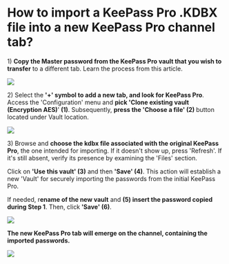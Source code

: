 # How to import a KeePass Pro .KDBX file into a new KeePass Pro channel tab?

<p class="no-margin"></p>
<p class="no-margin">1) <b>Copy the Master password from the KeePass Pro vault that you wish to transfer</b> to a different tab. <a target="_blank" class="intercom-content-link">Learn the process from this article</a>.</p>
<div class="intercom-container"><img src="/assets/img/teams-pro/image_21.png"></div><p class="no-margin"></p>
<p class="no-margin">2) Select the <b>'+' symbol to add a new tab, and look for KeePass Pro</b>. Access the 'Configuration' menu and <b>pick 'Clone existing vault (Encryption AES)</b>'<b> (1)</b>. Subsequently, <b>press the 'Choose a file' (2) </b>button located under Vault location.</p>
<div class="intercom-container"><img src="/assets/img/teams-pro/image_22.png"></div><p class="no-margin">3) Browse and <b>choose the kdbx file associated with the original KeePass Pro</b>, the one intended for importing. If it doesn't show up, press 'Refresh'. If it's still absent, verify its presence by examining the 'Files' section. </p>
<p class="no-margin"></p>
<p class="no-margin">Click on <b>'Use this vault' (3)</b> and then <b>'Save' (4)</b>. This action will establish a new 'Vault' for securely importing the passwords from the initial KeePass Pro.</p>
<p class="no-margin"></p>
<p class="no-margin">If needed, r<b>ename of the new vault</b> and <b>(5) insert the password copied during Step 1</b>. Then, click<b> 'Save' (6)</b>.</p>
<p class="no-margin"></p>
<div class="intercom-container"><img src="/assets/img/teams-pro/image_23.png"></div><p class="no-margin"><b>The new KeePass Pro tab will emerge on the channel, containing the imported passwords.</b></p>
<div class="intercom-container"><img src="/assets/img/teams-pro/image_24.png"></div><p class="no-margin"></p>
<p class="no-margin"></p>
<p class="no-margin"></p>
<p class="no-margin"></p>


<Hubspot />
